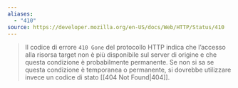 ```yaml
---
aliases:
  - "410"
source: https://developer.mozilla.org/en-US/docs/Web/HTTP/Status/410
---
```

>Il codice di errore `410 Gone` del protocollo HTTP indica che l’accesso alla risorsa target non è più disponibile sul server di origine e che questa condizione è probabilmente permanente. Se non si sa se questa condizione è temporanea o permanente, si dovrebbe utilizzare invece un codice di stato [[404 Not Found|404]].